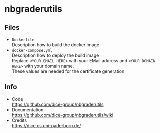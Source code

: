 # nbgraderutils

## Files
- `Dockerfile`  
  Description how to build the docker image
- `docker-compose.yml`  
  Description how to deploy the build image  
  Replace `<YOUR EMAIL HERE>` with your EMail address and `<YOUR DOMAIN HERE>` with your domain name.  
  These values are needed for the certificate generation

## Info

- Code  
  https://github.com/dice-group/nbgraderutils
- Documentation  
  https://github.com/dice-group/nbgraderutils/wiki
-  Credits  
  https://dice.cs.uni-paderborn.de/